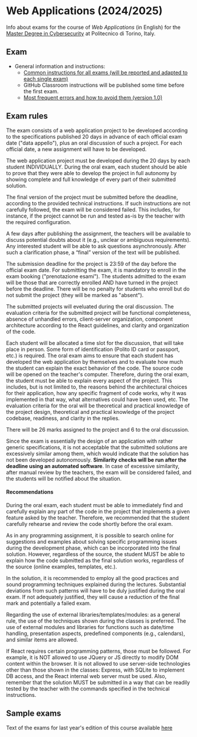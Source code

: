 # Web Applications (2024/2025)

Info about exams for the course of _Web Applications_ (in English) for the [Master Degree in Cybersecurity](https://www.polito.it/en/education/master-s-degree-programmes/cybersecurity) at Politecnico di Torino, Italy.

## Exam

* General information and instructions:    
  - [Common instructions for all exams (will be reported and adapted to each single exam)](https://github.com/polito-WA-2025/.github/blob/main/profile/WA_common_instructions_v3.pdf)
  - GitHub Classroom instructions will be published some time before the first exam.
  - [Most frequent errors and how to avoid them (version 1.0)](https://github.com/polito-WA-2025/.github/blob/main/profile/WA_Most_Frequent_Errors_v2.0.pdf)
    
## Exam rules

The exam consists of a web application project to be developed according to the specifications published 20 days in advance of each official exam date ("data appello"), plus an oral discussion of such a project. For each official date, a new assignment will have to be developed.

The web application project must be developed during the 20 days by each student INDIVIDUALLY. During the oral exam, each student should be able to prove that they were able to develop the project in full autonomy by showing complete and full knowledge of every part of their submitted solution.

The final version of the project must be submitted before the deadline, according to the provided technical instructions. If such instructions are not carefully followed, the exam will be considered failed. This includes, for instance, if the project cannot be run and tested as-is by the teacher with the required configuration.

A few days after publishing the assignment, the teachers will be available to discuss potential doubts about it (e.g., unclear or ambiguous requirements). Any interested student will be able to ask questions asynchronously. After such a clarification phase, a “final” version of the text will be published.

The submission deadline for the project is 23:59 of the day before the official exam date. For submitting the exam, it is mandatory to enroll in the exam booking ("prenotazione esami"). The students admitted to the exam will be those that are correctly enrolled AND have turned in the project before the deadline. There will be no penalty for students who enroll but do not submit the project (they will be marked as "absent").

The submitted projects will eveluated during the oral discussion. The evaluation criteria for the submitted project will be functional completeness, absence of unhandled errors, client-server organization, component architecture according to the React guidelines, and clarity and organization of the code.

Each student will be allocated a time slot for the discussion, that will take place in person. Some form of identification (Polito ID card or passport, etc.) is required. The oral exam aims to ensure that each student has developed the web application by themselves and to evaluate how much the student can explain the exact behavior of the code. The source code will be opened on the teacher's computer. Therefore, during the oral exam, the student must be able to explain every aspect of the project. This includes, but is not limited to, the reasons behind the architectural choices for their application, how any specific fragment of code works, why it was implemented in that way, what alternatives could have been used, etc. The evaluation criteria for the oral will be theoretical and practical knowledge of the project design, theoretical and practical knowledge of the project codebase, readiness, and clarity in the replies.

There will be 26 marks assigned to the project and 6 to the oral discussion.

Since the exam is essentially the design of an application with rather generic specifications, it is not acceptable that the submitted solutions are excessively similar among them, which would indicate that the solution has not been developed autonomously. **Similarity checks will be run after the deadline using an automated software**. In case of excessive similarity, after manual review by the teachers, the exam will be considered failed, and the students will be notified about the situation.

#### Recommendations

During the oral exam, each student must be able to immediately find and carefully explain any part of the code in the project that implements a given feature asked by the teacher. Therefore, we recommended that the student carefully rehearse and review the code shortly before the oral exam.

As in any programming assignment, it is possible to search online for suggestions and examples about solving specific programming issues during the development phase, which can be incorporated into the final solution. However, regardless of the source, the student MUST be able to explain how the code submitted as the final solution works, regardless of the source (online examples, templates, etc.).

In the solution, it is recommended to employ all the good practices and sound programming techniques explained during the lectures. Substantial deviations from such patterns will have to be duly justified during the oral exam. If not adequately justified, they will cause a reduction of the final mark and potentially a failed exam.

Regarding the use of external libraries/templates/modules: as a general rule, the use of the techniques shown during the classes is preferred. The use of external modules and libraries for functions such as date/time handling, presentation aspects, predefined components (e.g., calendars), and similar items are allowed.

If React requires certain programming patterns, those must be followed. For example, it is NOT allowed to use JQuery or JS directly to modify DOM content within the browser. It is not allowed to use server-side technologies other than those shown in the classes: Express, with SQLite to implement DB access, and the React internal web server must be used. Also, remember that the solution MUST be submitted in a way that can be readily tested by the teacher with the commands specified in the technical instructions.

## Sample exams

Text of the exams for last year's edition of this course available [here](https://github.com/polito-WA-2024/.github/blob/main/profile/EXAM.md)

